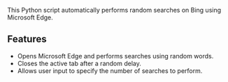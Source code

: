 This Python script automatically performs random searches on Bing using Microsoft Edge.

## Features

- Opens Microsoft Edge and performs searches using random words.
- Closes the active tab after a random delay.
- Allows user input to specify the number of searches to perform.
